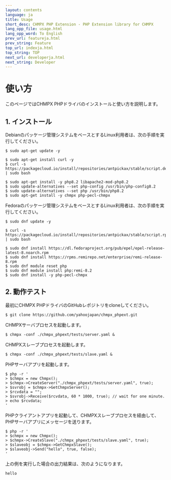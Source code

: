 ```yaml
---
layout: contents
language: ja
title: Usage
short_desc: CHMPX PHP Extension - PHP Extension library for CHMPX
lang_opp_file: usage.html
lang_opp_word: To English
prev_url: featureja.html
prev_string: Feature
top_url: indexja.html
top_string: TOP
next_url: developerja.html
next_string: Developer
---
```


# 使い方
このページではCHMPX PHPドライバのインストールと使い方を説明します。

## 1. インストール
Debianのパッケージ管理システムをベースとするLinux利用者は、次の手順を実行してください。

```
$ sudo apt-get update -y

$ sudo apt-get install curl -y
$ curl -s https://packagecloud.io/install/repositories/antpickax/stable/script.deb.sh | sudo bash

$ sudo apt-get install -y php8.2 libapache2-mod-php8.2
$ sudo update-alternatives --set php-config /usr/bin/php-config8.2
$ sudo update-alternatives --set php /usr/bin/php8.2
$ sudo apt-get install -y chmpx php-pecl-chmpx
```

Fedoraのパッケージ管理システムをベースとするLinux利用者は、次の手順を実行してください。
```
$ sudo dnf update -y

$ curl -s https://packagecloud.io/install/repositories/antpickax/stable/script.rpm.sh | sudo bash

$ sudo dnf install https://dl.fedoraproject.org/pub/epel/epel-release-latest-8.noarch.rpm
$ sudo dnf install https://rpms.remirepo.net/enterprise/remi-release-8.rpm
$ sudo dnf module reset php
$ sudo dnf module install php:remi-8.2
$ sudo dnf install -y php-pecl-chmpx
```


## 2. 動作テスト

最初にCHMPX PHPドライバのGitHubレポジトリをcloneしてください。

```
$ git clone https://github.com/yahoojapan/chmpx_phpext.git
```

CHMPXサーバプロセスを起動します。
```
$ chmpx -conf ./chmpx_phpext/tests/server.yaml &
```

CHMPXスレーブプロセスを起動します。
```
$ chmpx -conf ./chmpx_phpext/tests/slave.yaml &
```

PHPサーバアプリを起動します。
```
$ php -r '
> $chmpx = new Chmpx(); 
> $chmpx->CreateServer("./chmpx_phpext/tests/server.yaml", true); 
> $svrobj = $chmpx->GetChmpxServer(); 
> $rcvdata = ""; 
> $svrobj->Receive($rcvdata, 60 * 1000, true); // wait for one minute.
> echo $rcvdata;
'
```
PHPクライアントアプリを起動して、CHMPXスレーブプロセスを経由して、PHPサーバアプリにメッセージを送ります。
```
$ php -r '
> $chmpx = new Chmpx();
> $chmpx->CreateSlave("./chmpx_phpext/tests/slave.yaml", true); 
> $slaveobj = $chmpx->GetChmpxSlave();
> $slaveobj->Send("hello", true, false);
'
```

上の例を実行した場合の出力結果は、次のようになります。
```
hello
```

